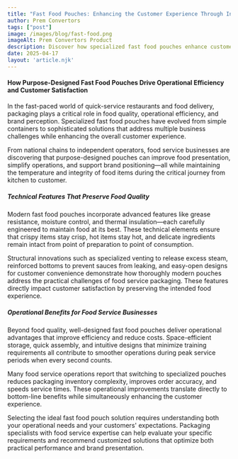 ```yaml
---
title: "Fast Food Pouches: Enhancing the Customer Experience Through Innovative Packaging"
author: Prem Convertors
tags: ["post"]
image: /images/blog/fast-food.png
imageAlt: Prem Convertors Product
description: Discover how specialized fast food pouches enhance customer experience through technical features that preserve food quality while delivering operational benefits for food service businesses.
date: 2025-04-17
layout: 'article.njk'
---
```


#### How Purpose-Designed Fast Food Pouches Drive Operational Efficiency and Customer Satisfaction

In the fast-paced world of quick-service restaurants and food delivery, packaging plays a critical role in food quality, operational efficiency, and brand perception. Specialized fast food pouches have evolved from simple containers to sophisticated solutions that address multiple business challenges while enhancing the overall customer experience.

From national chains to independent operators, food service businesses are discovering that purpose-designed pouches can improve food presentation, simplify operations, and support brand positioning—all while maintaining the temperature and integrity of food items during the critical journey from kitchen to customer.

##### Technical Features That Preserve Food Quality

Modern fast food pouches incorporate advanced features like grease resistance, moisture control, and thermal insulation—each carefully engineered to maintain food at its best. These technical elements ensure that crispy items stay crisp, hot items stay hot, and delicate ingredients remain intact from point of preparation to point of consumption.

Structural innovations such as specialized venting to release excess steam, reinforced bottoms to prevent sauces from leaking, and easy-open designs for customer convenience demonstrate how thoroughly modern pouches address the practical challenges of food service packaging. These features directly impact customer satisfaction by preserving the intended food experience.

##### Operational Benefits for Food Service Businesses

Beyond food quality, well-designed fast food pouches deliver operational advantages that improve efficiency and reduce costs. Space-efficient storage, quick assembly, and intuitive designs that minimize training requirements all contribute to smoother operations during peak service periods when every second counts.

Many food service operations report that switching to specialized pouches reduces packaging inventory complexity, improves order accuracy, and speeds service times. These operational improvements translate directly to bottom-line benefits while simultaneously enhancing the customer experience.

Selecting the ideal fast food pouch solution requires understanding both your operational needs and your customers' expectations. Packaging specialists with food service expertise can help evaluate your specific requirements and recommend customized solutions that optimize both practical performance and brand presentation.